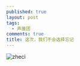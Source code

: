 ```yaml
---
published: true
layout: post
tags:
  - 声援团
comments: true
title: 这次，我们不会选择忘记
---
```


![zheci][1]

[1]: https://ww3.sinaimg.cn/large/005YhI8igy1fum701ts77j30k07aykjm
